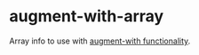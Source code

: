 # augment-with-array
Array info to use with [augment-with functionality](https://github.com/WebReflection/augment-with).
